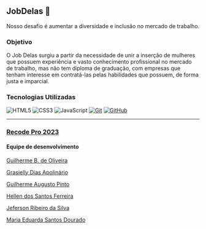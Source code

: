 ## JobDelas  🌈

  Nosso desafio é aumentar a diversidade e inclusão no mercado de trabalho.


  
  ### Objetivo

  O Job Delas surgiu a partir da necessidade de unir a inserção de mulheres que possuem experiência e vasto conhecimento profissional no mercado de trabalho, mas não tem diploma de graduação, com empresas que tenham interesse em contratá-las pelas habilidades que possuem, de forma justa e imparcial.

  

### Tecnologias Utilizadas
![HTML5](https://img.shields.io/badge/HTML-000?style=for-the-badge&logo=html5&logoColor=30A3DC)
![CSS3](https://img.shields.io/badge/CSS3-000?style=for-the-badge&logo=css3&logoColor=E94D5F)
![JavaScript](https://img.shields.io/badge/JavaScript-000?style=for-the-badge&logo=javascript&logoColor=30A3DC)
[![Git](https://img.shields.io/badge/Git-000?style=for-the-badge&logo=git&logoColor=E94D5F)](https://git-scm.com/doc) 
[![GitHub](https://img.shields.io/badge/GitHub-000?style=for-the-badge&logo=github&logoColor=30A3DC)](https://docs.github.com/)




---
### [Recode Pro 2023](https://recodepro.org.br/)

#### Equipe de desenvolvimento

[Guilherme B. de Oliveira](https://github.com/guidev1989)

[Grasielly Dias Apolinário](#)

[Guilherme Augusto Pinto](#)

[Hellen dos Santos Ferreira](#)

[Jeferson Ribeiro da Silva](https://github.com/1Jeferson)

[Maria Eduarda Santos Dourado](https://github.com/MeDourado)



